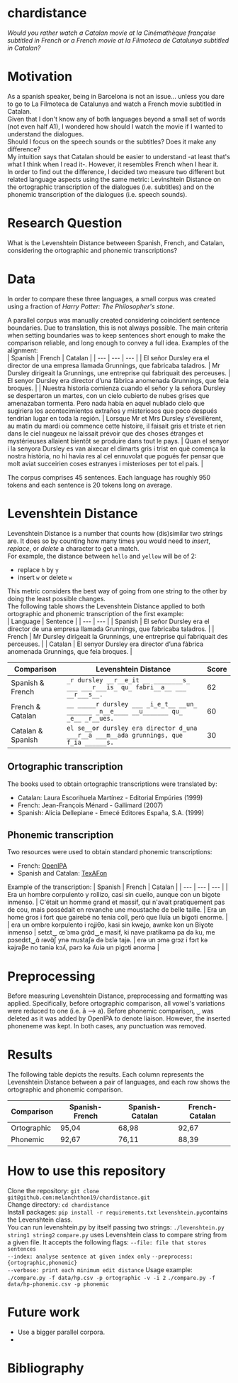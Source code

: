 # chardistance
*Would you rather watch a Catalan movie at *la Cinémathèque française* subtitled in French or a French movie at *la Filmoteca de Catalunya* subtitled in Catalan?*  

# Motivation
As a spanish speaker, being in Barcelona is not an issue... unless you dare to go to La Filmoteca de Catalunya and watch a French movie subtitled in Catalan.  
Given that I don't know any of both languages beyond a small set of words (not even half A1), I wondered how should I watch the movie if I wanted to understand the dialogues.  
Should I focus on the speech sounds or the subtitles? Does it make any difference?  
My intuition says that Catalan should be easier to understand -at least that's what I think when I read it-. However, it resembles French when I hear it.  
In order to find out the difference, I decided two measure two different but related language aspects using the same metric: Levinshtein Distance on the ortographic transcription of the dialogues (i.e. subtitles) and on the phonemic transcription of the dialogues (i.e. speech sounds).  

# Research Question
What is the Levenshtein Distance betweeen Spanish, French, and Catalan, considering the ortographic and phonemic transcriptions?  

# Data
In order to compare these three languages, a small corpus was created using a fraction of *Harry Potter: The Philosopher's stone*.  

A parallel corpus was manually created considering coincident sentence boundaries. Due to translation, this is not always possible. The main criteria when setting boundaries was to keep sentences short enough to make the comparison reliable, and long enough to convey a full idea.
Examples of the alignment:  
| Spanish | French | Catalan |
| --- | --- | --- |
| El señor Dursley era el director de una empresa llamada Grunnings, que fabricaba taladros. | Mr Dursley dirigeait la Grunnings, une entreprise qui fabriquait des perceuses. | El senyor Dursley era director d’una fàbrica anomenada Grunnings, que feia broques. | 
| Nuestra historia comienza cuando el señor y la señora Dursley se despertaron un martes, con un cielo cubierto de nubes grises que amenazaban tormenta. Pero nada había en aquel nublado cielo que sugiriera los acontecimientos extraños y misteriosos que poco después tendrían lugar en toda la región. | Lorsque Mr et Mrs Dursley s'éveillèrent, au matin du mardi où commence cette histoire, il faisait gris et triste et rien dans le ciel nuageux ne laissait prévoir que des choses étranges et mystérieuses allaient bientôt se produire dans tout le pays. | Quan el senyor i la senyora Dursley es van aixecar el dimarts gris i trist en què comença la nostra història, no hi havia res al cel ennuvolat que pogués fer pensar que molt aviat succeirien coses estranyes i misterioses per tot el país. |

The corpus comprises 45 sentences. Each language has roughly 950 tokens and each sentence is 20 tokens long on average.

# Levenshtein Distance
Levenshtein Distance is a number that counts how (dis)similar two strings are. It does so by counting how many times you would need to *insert*, *replace*, or *delete* a character to get a match.  
For example, the distance between `hello` and `yellow` will be of 2:  
  * replace `h` by `y`  
  * insert `w` or delete `w`

This metric considers the best way of going from one string to the other by doing the least possible changes.  
The following table shows the Levenshtein Distance applied to both ortographic and phonemic transcription of the first example:  
| Language | Sentence |
| --- | --- |
| Spanish | El señor Dursley era el director de una empresa llamada Grunnings, que fabricaba taladros. |
| French | Mr Dursley dirigeait la Grunnings, une entreprise qui fabriquait des perceuses. |
| Catalan | El senyor Dursley era director d’una fàbrica anomenada Grunnings, que feia broques. |

| Comparison | Levenshtein Distance | Score |
| --- | --- | --- |
| Spanish & French | `_r dursley __r__e_it __ ________s_ ___ ___r___is_ qu_ fabri__a__ ___ __r___s__.` | 62 |
| French & Catalan | `__ _____r dursley ___ _i_e_t__ __un_ _______ _n__e____ __u_______ qu_ _e__ _r__ues.` | 60 |
| Catalan & Spanish | `el se__or dursley era director d_una ___r__a ___m__ada grunnings, que f_ia ______s.` | 30 |

## Ortographic transcription
The books used to obtain ortographic transcriptions were translated by:  
  * Catalan: Laura Escorihuela Martínez - Editorial Empúries (1999)  
  * French: Jean-François Ménard - Gallimard (2007)  
  * Spanish: Alicia Dellepiane - Emecé Editores España, S.A. (1999)  

## Phonemic transcription
Two resources were used to obtain standard phonemic transcriptions:  
  * French: [OpenIPA](https://www.openipa.org/)  
  * Spanish and Catalan: [TexAFon](https://tomcat.labfon.uned.es/texafon/)  

Example of the transcription:
| Spanish | French | Catalan |
| --- | --- | --- |
| Era un hombre corpulento y rollizo, casi sin cuello, aunque con un bigote inmenso. | C'était un homme grand et massif, qui n'avait pratiquement pas de cou, mais possédait en revanche une moustache de belle taille.	| Era un home gros i fort que gairebé no tenia coll, però que lluïa un bigoti enorme. |
| eɾa un ombɾe koɾpulento i roʝiθo, kasi sin kweʝo, awnke kon un Biɣote inmenso	| setɛt‿ œ̃ ɔmə gɾɑ̃d‿e masif, ki nave pɾatikəmə pa də ku, me pɔsedɛt‿ɑ̃ ɾəvɑ̃ʃ ynə mustaʃə də bɛlə tajə.	| eɾə un ɔmə gɾɔz i fɔɾt kə kəjɾəβe no təniə kɔʎ, pəɾɔ kə ʎuiə un pigɔti ənoɾmə |

# Preprocessing
Before measuring Levenshtein Distance, preprocessing and formatting was applied. Specifically, before ortographic comparison, all vowel's variations were reduced to one (i.e. â --> a). Before phonemic comparison, `‿` was deleted as it was added by OpenIPA to denote liaison. However, the inserted phoneneme was kept. In both cases, any punctuation was removed.

# Results
The following table depicts the results. Each column represents the Levenshtein Distance between a pair of languages, and each row shows the ortographic and phonemic comparison.

| Comparison | Spanish-French | Spanish-Catalan | French-Catalan |
| --- | --- | --- | --- |
| Ortographic | 95,04 | 68,98 | 92,67 |
| Phonemic | 92,67 | 76,11 | 88,39 |

# How to use this repository

Clone the repository: `git clone git@github.com:melanchthon19/chardistance.git`  
Change directory: `cd chardistance`  
Install packages: `pip install -r requirements.txt` 
`levenshtein.py`contains the Levenshtein class.   
You can run levenshtein.py by itself passing two strings: `./levenshtein.py string1 string2` 
`compare.py` uses Levenshtein class to compare string from a given file.
It accepts the following flags:
`--file: file that stores sentences`  
`--index: analyse sentence at given index only` 
`--preprocess: {ortographic,phonemic}`  
`--verbose: print each minimum edit distance` 
Usage example:  
`./compare.py -f data/hp.csv -p ortographic -v -i 2` 
`./compare.py -f data/hp-phonemic.csv -p phonemic` 

# Future work
  * Use a bigger parallel corpora.
  * 

# Bibliography
